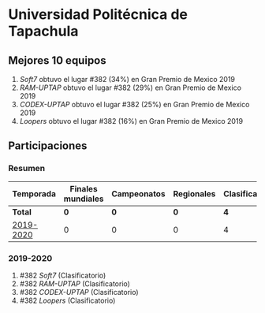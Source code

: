 ---
---

# Universidad Politécnica de Tapachula

## Mejores 10 equipos

1. _Soft7_ obtuvo el lugar #382 (34%) en Gran Premio de Mexico 2019
1. _RAM-UPTAP_ obtuvo el lugar #382 (29%) en Gran Premio de Mexico 2019
1. _CODEX-UPTAP_ obtuvo el lugar #382 (25%) en Gran Premio de Mexico 2019
1. _Loopers_ obtuvo el lugar #382 (16%) en Gran Premio de Mexico 2019

## Participaciones

### Resumen

| Temporada | Finales mundiales | Campeonatos | Regionales | Clasificatorios | Equipos |
| --- | --- | --- | --- | --- | --- |
| **Total** | **0** | **0** | **0** | **4** | **4** |
| [2019-2020](#2019-2020) | 0 | 0 | 0 | 4 | 4 |

### 2019-2020

1. #382 _Soft7_ (Clasificatorio)
1. #382 _RAM-UPTAP_ (Clasificatorio)
1. #382 _CODEX-UPTAP_ (Clasificatorio)
1. #382 _Loopers_ (Clasificatorio)



